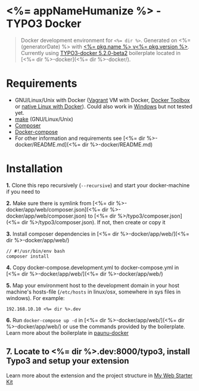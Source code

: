 # <%= appNameHumanize %> - TYPO3 Docker

> Docker development environment for `<%= dir %>`. Generated on <%= (generatorDate) %> with [<%= pkg.name %> v<%= pkg.version %>](<%= (generatorRepository) %>). Currently using [TYPO3-docker 5.2.0-beta2](https://github.com/webdevops/TYPO3-docker-boilerplate/releases/tag/5.2.0-beta2) boilerplate located in [<%= dir %>-docker](<%= dir %>-docker/).

# Requirements

* GNU/Linux/Unix with Docker ([Vagrant](https://www.vagrantup.com/downloads.html) VM with Docker, [Docker Toolbox](https://www.docker.com/products/docker-toolbox) or [native Linux with Docker](http://docs.docker.com/linux/step_one/)). Could also work in [Windows](https://docs.docker.com/docker-for-windows/#/what-to-know-before-you-install) but not tested yet.
* [make](https://www.gnu.org/software/make/manual/make.html) (GNU/Linux/Unix)
* [Composer](https://getcomposer.org/)
* [Docker-compose](https://github.com/docker/compose)
* For other information and requirements see [<%= dir %>-docker/README.md](<%= dir %>-docker/README.md)

# Installation 

**1.** Clone this repo recursively (`--recursive`) and start your docker-machine if you need to

**2.** Make sure there is symlink from [<%= dir %>-docker/app/web/composer.json](<%= dir %>-docker/app/web/composer.json) to [<%= dir %>/typo3/composer.json](<%= dir %>/typo3/composer.json). If not, then create or copy it

**3.** Install composer dependencies in [<%= dir %>-docker/app/web/](<%= dir %>-docker/app/web/)

```
// #!/usr/bin/env bash
composer install
```

**4.** Copy docker-compose.development.yml to docker-compose.yml in [<%= dir %>-docker/app/web/](<%= dir %>-docker/app/web/)

**5.** Map your environment host to the development domain in your host machine's hosts-file (`/etc/hosts` in linux/osx, somewhere in sys files in windows). For example:

```
192.168.10.10 <%= dir %>.dev
```

**6.** Run `docker-compose up -d` in [<%= dir %>-docker/app/web/](<%= dir %>-docker/app/web/) or use the commands provided by the boilerplate. Learn more about the boilerplate in [paunu-docker](paunu-docker/)

**7.** Locate to <%= dir %>.dev:8000/typo3, install Typo3 and setup your extension
---

Learn more about the extension and the project structure in [My Web Starter Kit](https://bitbucket.org/mediasignal/my-web-starter-kit/src/master/docs/project/README.md)
